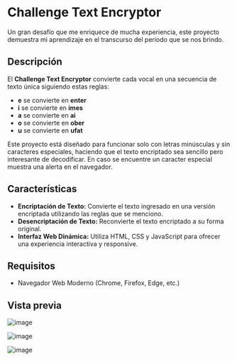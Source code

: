 # Challenge Text Encryptor

Un gran desafío que me enriquece de mucha experiencia, este proyecto demuestra mi aprendizaje en el transcurso del periodo que se nos brindo.

## Descripción

El **Challenge Text Encryptor** convierte cada vocal en una secuencia de texto única siguiendo estas reglas:

- **e** se convierte en **enter**
- **i** se convierte en **imes**
- **a** se convierte en **ai**
- **o** se convierte en **ober**
- **u** se convierte en **ufat**

Este proyecto está diseñado para funcionar solo con letras minúsculas y sin caracteres especiales, haciendo que el texto encriptado sea sencillo pero interesante de decodificar. En caso se encuentre un caracter especial muestra una alerta en el navegador.

## Características

- **Encriptación de Texto:** Convierte el texto ingresado en una versión encriptada utilizando las reglas que se menciono.
- **Desencriptación de Texto:** Reconvierte el texto encriptado a su forma original.
- **Interfaz Web Dinámica:** Utiliza HTML, CSS y JavaScript para ofrecer una experiencia interactiva y responsive.

## Requisitos

- Navegador Web Moderno (Chrome, Firefox, Edge, etc.)

## Vista previa

![image](https://github.com/user-attachments/assets/ce483196-eaef-4035-965f-ae3c32d1e227)

![image](https://github.com/user-attachments/assets/08af530c-efa6-41ab-8ebe-da4001db7261)

![image](https://github.com/user-attachments/assets/a6788b91-bff7-498f-b976-d26ac25bdefa)
